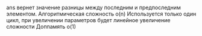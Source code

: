 ans вернет значение разницы между последним и предпоследним элементом.
Алгоритмическая сложность o(n)
Используется только один цикл, при увеличении параметров будет линейное увеличение сложности
Доппамять o(1)
